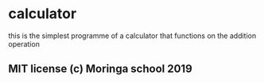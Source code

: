 # calculator
this is the simplest programme of a calculator that functions on the addition operation 

## MIT license (c) Moringa school 2019